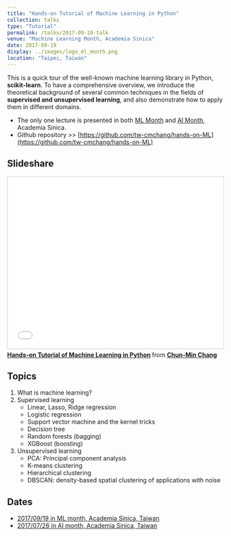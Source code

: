 ```yaml
---
title: "Hands-on Tutorial of Machine Learning in Python"
collection: talks
type: "Tutorial"
permalink: /talks/2017-09-19-talk
venue: "Machine Learning Month, Academia Sinica"
date: 2017-09-19
display: ../images/logo_ml_month.png
location: "Taipei, Taiwan"
---
```


This is a quick tour of the well-known machine learning library in Python, **scikit-learn**. To have a comprehensive overview, we introduce the theoretical background of several common techniques in the fields of **supervised and unsupervised learning**, and also demonstrate how to apply them in different domains.
- The only one lecture is presented in both [ML Month](http://ds.sinica.edu.tw/ml-month) and [AI Month](http://ds.sinica.edu.tw/category/2017-ai-month/), Academia Sinica.
- Github repository >> [https://github.com/tw-cmchang/hands-on-ML](https://github.com/tw-cmchang/hands-on-ML)

## Slideshare
<iframe src="//www.slideshare.net/slideshow/embed_code/key/LkbF0otDHcDt2q" width="100%" height="400" frameborder="0" marginwidth="0" marginheight="0" scrolling="no" style="border:1px solid #CCC; border-width:1px; margin-bottom:5px; max-width: 100%;" allowfullscreen> </iframe> <div style="margin-bottom:5px"> <strong> <a href="//www.slideshare.net/secret/LkbF0otDHcDt2q" title="Hands-on Tutorial of Machine Learning in Python" target="_blank">Hands-on Tutorial of Machine Learning in Python</a> </strong> from <strong><a href="https://www.slideshare.net/ssuser950871" target="_blank">Chun-Min Chang</a></strong> </div>

## Topics
1. What is machine learning?
2. Supervised learning
	- Linear, Lasso, Ridge regression
	- Logistic regression
	- Support vector machine and the kernel tricks
	- Decision tree
	- Random forests (bagging)
	- XGBoost (boosting)
3. Unsupervised learning
	- PCA: Principal component analysis
	- K-means clustering
	- Hierarchical clustering
	- DBSCAN: density-based spatial clustering of applications with noise

## Dates
- [2017/09/19 in ML month, Academia Sinica, Taiwan](http://ds.sinica.edu.tw/ml-month)
- [2017/07/26 in AI month, Academia Sinica, Taiwan](http://ds.sinica.edu.tw/category/2017-ai-month/)